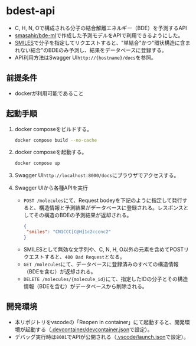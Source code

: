 # bdest-api
- C, H, N, Oで構成される分子の結合解離エネルギー（BDE）を予測するAPI
- [smasahir/bde-ml](https://github.com/smasahir/bde-ml)で作成した予測モデルをAPIで利用できるようにした。
- [SMILES](https://ja.wikipedia.org/wiki/SMILES%E8%A8%98%E6%B3%95)で分子を指定してリクエストすると、"単結合"かつ"環状構造に含まれない結合"のBDEのみ予測し、結果をデータベースに登録する。
- API利用方法はSwagger UI`http://{hostname}/docs`を参照。

## 前提条件
- dockerが利用可能であること

## 起動手順
1. docker composeをビルドする。
   ```bash
   docker compose build --no-cache
   ```

2. docker composeを起動する。
   ```bash
   docker compose up
   ```

3. Swagger UI`http://localhost:8000/docs`にブラウザでアクセスする。

4. Swagger UIから各種APIを実行
   - `POST /molecules`にて、Request bodeyを下記のように指定して発行すると、構造情報と予測結果がデータベースに登録される。レスポンスとしてその構造のBDEの予測結果が返却される。
     ```json
     {
      "smiles": "CN1CCC[C@H]1c2cccnc2"
     }
     ```
   - SMILESとして無効な文字列や、C, N, H, O以外の元素を含めてPOSTリクエストすると、`400 Bad Request`となる。
   - `GET /molecules`にて、データベースに登録済みのすべての構造情報（BDEを含む）が返却される。
   - `DELETE /molecules/{molecule_id}`にて、指定したIDの分子とその構造情報（BDEを含む）がデータベースから削除される。

## 開発環境
- 本リポジトリをvscodeの「Reopen in container」にて起動すると、開発環境が起動する（[.devcontainer/devcontainer.json](.devcontainer/devcontainer.json)で設定）。
- デバッグ実行時は`8001`でAPIが公開される（[.vscode/launch.json](.vscode/launch.json)で設定）。
